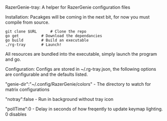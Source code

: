 RazerGenie-tray: A helper for RazerGenie configuration files

Installation:
Pacakges will be coming in the next bit, for now you must compile from source.
```
git clone $URL		# Clone the repo
go get			# Download the dependancies
go build		# Build an executable
./rg-tray		# Launch!
```
All resources are bundled into the executable, simply launch the program and go.


Configuration:
Configs are stored in ~/.rg-tray.json, the following options are configurable and the defaults listed.

"genie-dir":"~/.config/RazerGenie/colors"
	- The directory to watch for matrix configurations

"notray":false
	- Run in background without tray icon

"pollTime":0
	- Delay in seconds of how freqently to update keymap lighting. 0 disables


